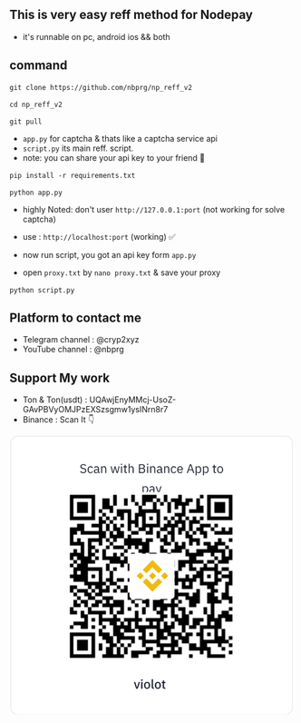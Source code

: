 ## This is very easy reff method for Nodepay
- it's runnable on pc, android ios && both

## command 
```
git clone https://github.com/nbprg/np_reff_v2
```
```
cd np_reff_v2
```
```
git pull
```
- `app.py` for captcha & thats like a captcha service api
- `script.py` its main reff. script.
- note: you can share your api key to your friend 🙂
```
pip install -r requirements.txt
```
```
python app.py
```
- highly Noted: don't user `http://127.0.0.1:port` (not working for solve captcha)
- use : `http://localhost:port` (working) ✅

- now run script, you got an api key form `app.py`
- open `proxy.txt` by `nano proxy.txt` & save your proxy
```
python script.py
```
## Platform to contact me
- Telegram channel : @cryp2xyz
- YouTube channel  : @nbprg

## Support My work
- Ton & Ton(usdt) : UQAwjEnyMMcj-UsoZ-GAvPBVyOMJPzEXSzsgmw1ysINrn8r7
- Binance : Scan It 👇
<img src="https://raw.githubusercontent.com/nbprg/web/refs/heads/root/IMG_20241229_182230.png" alt="Image Description" width="500">
